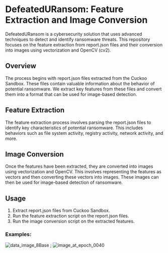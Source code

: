 # DefeatedURansom: Feature Extraction and Image Conversion

DefeatedURansom is a cybersecurity solution that uses advanced techniques to detect and identify ransomware threats. This repository focuses on the feature extraction from report.json files and their conversion into images using vectorization and OpenCV (cv2).

## Overview
The process begins with report.json files extracted from the Cuckoo Sandbox. These files contain valuable information about the behavior of potential ransomware. We extract key features from these files and convert them into a format that can be used for image-based detection.

## Feature Extraction
The feature extraction process involves parsing the report.json files to identify key characteristics of potential ransomware. This includes behaviors such as file system activity, registry activity, network activity, and more.

## Image Conversion
Once the features have been extracted, they are converted into images using vectorization and OpenCV. This involves representing the features as vectors and then converting these vectors into images. These images can then be used for image-based detection of ransomware.

## Usage
1. Extract report.json files from Cuckoo Sandbox.
2. Run the feature extraction script on the report.json files.
3. Run the image conversion script on the extracted features.

### Examples:
![data_image_8Base](https://github.com/Youssef-AK/DefeatedURansom/assets/40705538/0c90c62c-d434-4ec8-88e2-9592c7e4981b)  ;    ![image_at_epoch_0040](https://github.com/Youssef-AK/DefeatedURansom/assets/40705538/b7c63ed0-86d7-4228-942c-3372908f0465)
